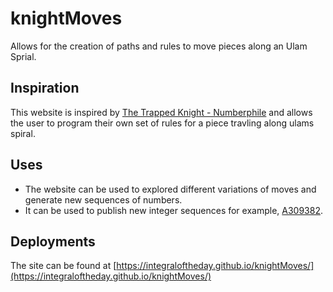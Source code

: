 # knightMoves
Allows for the creation of paths and rules to move pieces along an Ulam Sprial.

## Inspiration 
This website is inspired by [The Trapped Knight - Numberphile](https://www.youtube.com/watch?v=RGQe8waGJ4w&t=1s) and allows the user to program their own set of rules for a piece travling along ulams spiral. 

## Uses 
* The website can be used to explored different variations of moves and generate new sequences of numbers.
* It can be used to publish new integer sequences for example, [A309382](https://oeis.org/A309382).

## Deployments 
The site can be found at [https://integraloftheday.github.io/knightMoves/](https://integraloftheday.github.io/knightMoves/)
